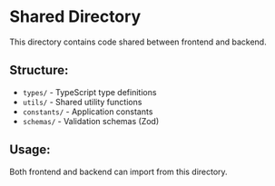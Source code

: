 # Shared Directory

This directory contains code shared between frontend and backend.

## Structure:
- `types/` - TypeScript type definitions
- `utils/` - Shared utility functions
- `constants/` - Application constants
- `schemas/` - Validation schemas (Zod)

## Usage:
Both frontend and backend can import from this directory.

